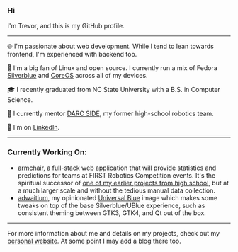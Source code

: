 ### Hi
I'm Trevor, and this is my GitHub profile.

-----

🌐 I'm passionate about web development. While I tend to lean towards frontend, I'm experienced with backend too.

🐧 I'm a big fan of Linux and open source. I currently run a mix of Fedora [Silverblue](https://fedoraproject.org/silverblue/) and [CoreOS](https://fedoraproject.org/coreos/) across all of my devices.

🎓 I recently graduated from NC State University with a B.S. in Computer Science.

🤖 I currently mentor [DARC SIDE](https://6502.team), my former high-school robotics team.

💼 I'm on [LinkedIn](https://www.linkedin.com/in/trevor-nelson-a730411a0/).

---
### Currently Working On:
- [armchair](https://github.com/trevnels/armchair), a full-stack web application that will provide statistics and predictions for teams at FIRST Robotics Competition events. It's the spiritual successor of [one of my earlier projects from high school](https://trevnels.github.io/projects/ossus/), but at a much larger scale and without the tedious manual data collection.
- [adwaitium](https://github.com/trevnels/adwaitium), my opinionated [Universal Blue](https://universal-blue.org/) image which makes some tweaks on top of the base Silverblue/UBlue experience, such as consistent theming between GTK3, GTK4, and Qt out of the box.

---

For more information about me and details on my projects, check out my [personal website](https://trevnels.github.io/). At some point I may add a blog there too.
